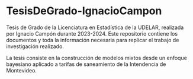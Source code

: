 # TesisDeGrado-IgnacioCampon

Tesis de Grado de la Licenciatura en Estadística de la UDELAR, realizada por Ignacio Campón durante 2023-2024. Este repositorio contiene los documentos y toda la información necesaria para replicar el trabajo de investigación realizado.

La tesis consiste en la construcción de modelos mixtos desde un enfoque bayesiano aplicado a tarifas de saneamiento de la Intendencia de Montevideo.

